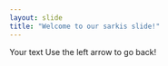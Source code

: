 ```yaml
---
layout: slide
title: "Welcome to our sarkis slide!"
---
```

Your text
Use the left arrow to go back!
